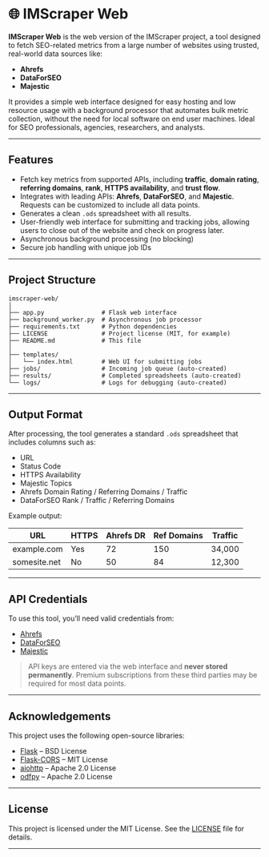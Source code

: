 # 🌐 IMScraper Web

**IMScraper Web** is the web version of the IMScraper project, a tool designed to fetch SEO-related metrics from a large number of websites using trusted, real-world data sources like:

- **Ahrefs**
- **DataForSEO**
- **Majestic**

It provides a simple web interface designed for easy hosting and low resource usage with a background processor that automates bulk metric collection, without the need for local software on end user machines. Ideal for SEO professionals, agencies, researchers, and analysts.

---

## Features

- Fetch key metrics from supported APIs, including **traffic**, **domain rating**, **referring domains**, **rank**, **HTTPS availability**, and **trust flow**.
- Integrates with leading APIs: **Ahrefs**, **DataForSEO**, and **Majestic**. Requests can be customized to include all data points.
- Generates a clean `.ods` spreadsheet with all results.
- User-friendly web interface for submitting and tracking jobs, allowing users to close out of the website and check on progress later.
- Asynchronous background processing (no blocking)
- Secure job handling with unique job IDs

---

## Project Structure

```
imscraper-web/
│
├── app.py                # Flask web interface
├── background_worker.py  # Asynchronous job processor
├── requirements.txt      # Python dependencies
├── LICENSE               # Project license (MIT, for example)
├── README.md             # This file
│
├── templates/
│   └── index.html        # Web UI for submitting jobs
├── jobs/                 # Incoming job queue (auto-created)
├── results/              # Completed spreadsheets (auto-created)
└── logs/                 # Logs for debugging (auto-created)
```

---

## Output Format

After processing, the tool generates a standard `.ods` spreadsheet that includes columns such as:

- URL
- Status Code
- HTTPS Availability
- Majestic Topics
- Ahrefs Domain Rating / Referring Domains / Traffic
- DataForSEO Rank / Traffic / Referring Domains

Example output:

| URL            | HTTPS | Ahrefs DR | Ref Domains | Traffic |
|----------------|--------|-----------|-------------|---------|
| example.com    | Yes    | 72        | 150         | 34,000  |
| somesite.net   | No     | 50        | 84          | 12,300  |

---

## API Credentials

To use this tool, you’ll need valid credentials from:
- [Ahrefs](https://ahrefs.com/api)
- [DataForSEO](https://dataforseo.com/)
- [Majestic](https://majestic.com/support/api)

> API keys are entered via the web interface and **never stored permanently**. Premium subscriptions from these third parties may be required for most data points.

---

## Acknowledgements

This project uses the following open-source libraries:

- [Flask](https://palletsprojects.com/p/flask/) – BSD License
- [Flask-CORS](https://github.com/corydolphin/flask-cors) – MIT License
- [aiohttp](https://docs.aiohttp.org/) – Apache 2.0 License
- [odfpy](https://github.com/eea/odfpy) – Apache 2.0 License

---

## License

This project is licensed under the MIT License. See the [LICENSE](./LICENSE) file for details.

---
